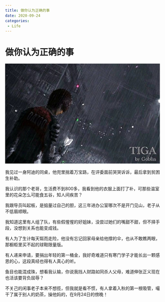 ```yaml
---
title: 做你认为正确的事
date: 2020-09-24
categories:
 - Life
---
```



# 做你认为正确的事

![img](./assets/o-1718111720987-36.jpeg)

我见过一身阿迪的同桌，他兜里揣着万宝路，在评委面前哭哭诉诉，最后拿到贫困生补助。 

我认识的那个老哥，生活费不到800多，我看到他的衣服上面打了补，可那些温室里的花朵怎么可能食五谷，知人间疾苦？ 

我跟导员叫起板，是掂量过自己的胆，这三年进办公室哪次不是开门见山，老子从不低眉顺眼。 

我知道这里有人组了队，有些假惺惺的好姐妹，没尝过她们的嘴甜不甜，但不择手段，没想到关系也能变成钱。 

有人为了生计每天铤而走险，他没有忘记回家母亲给他撑的伞，也从不敢瞧两眼，那橱柜里买不起的球鞋限量版。 

有人递来申请，要捐出年轻的第一桶金，我好奇难道只有寒门学子才能长出一颗感恩的心，这段真经也得有人真心的听。 

鱼目也能混成珠，想看我认输，你说我挡人财路如同杀人父母，难道伸张正义现在也活该要背负屈辱？ 

不关己的闲事老子本来不想揽，但我就是看不惯，有人拿着入秋的第一根吸管，嘬干了属于别人的奶茶，操他妈的，在9月24日的傍晚！
